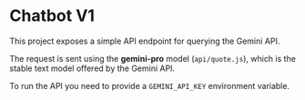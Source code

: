 # Chatbot V1

This project exposes a simple API endpoint for querying the Gemini API.

The request is sent using the **gemini-pro** model (`api/quote.js`), which is the stable text model offered by the Gemini API.

To run the API you need to provide a `GEMINI_API_KEY` environment variable.
